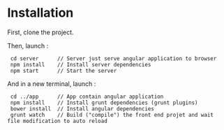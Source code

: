 # Installation

First, clone the project.

Then, launch :

     cd server      // Server just serve angular application to browser  
     npm install    // Install server dependencies  
     npm start      // Start the server

And in a new terminal, launch :

     cd ../app      // App contain angular application
     npm install    // Install grunt dependencies (grunt plugins)
     bower install  // Install angular dependencies
     grunt watch    // Build ("compile") the front end projet and wait file modification to auto reload

